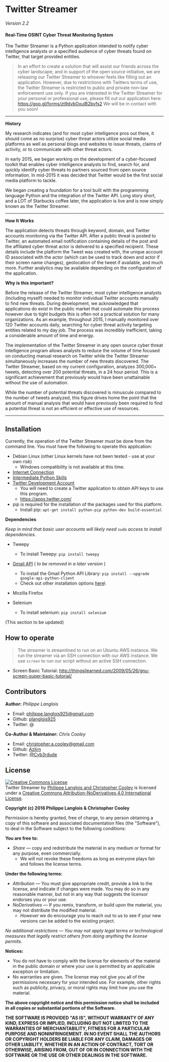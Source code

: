 Twitter Streamer
================
_Version 2.2_



#### Real-Time OSINT Cyber Threat Monitoring System
The Twitter Streamer is a Python application intended to notify cyber intelligence analysts or a specified audience of cyber threats found on Twitter, that target provided entities.


>In an effort to create a solution that will assist our friends across the cyber landscape, and in support of the open source initiative, we are releasing our Twitter Streamer to whoever feels like filling out an application. However, due to restrictions with Twitters terms of use, the Twitter Streamer is restricted to public and private non-law enforcement use only.
> If you are interested in the Twitter Streamer for your personal or professional use, please fill out our application here: https://goo.gl/forms/zt9dvbOxulB2bvfs2
> We will be in contact with you soon!

---

**History**

My research indicates (and for most cyber intelligence pros out there, it should come as no surprise) cyber threat actors utilize social media platforms as well as personal blogs and websites to issue threats, claims of activity, or to communicate with other threat actors.

In early 2015, we began working on the development of a cyber-focused toolkit that enables cyber intelligence analysts to find, search for, and quickly identify cyber threats to partners sourced from open source information. In mid-2015 it was decided that Twitter would be the first social media platform to tackle.

We began creating a foundation for a tool built with the programming language Python and the integration of the Twitter API. Long story short, and a LOT of Starbucks coffee later, the application is live and is now simply known as the Twitter Streamer. 

---

**How It Works**

The application detects threats through keyword, domain, and Twitter accounts monitoring via the Twitter API. After a public threat is posted to Twitter, an automated email notification containing details of the post and the affiliated cyber threat actor is delivered to a specified recipient. These details include the platform the Tweet was created with, the unique account ID associated with the actor (which can be used to track down and actor if their screen name changes), geolocation of the tweet if available, and much more. Further analytics may be available depending on the configuration of the application.


**Why is this important?**

Before the release of the Twitter Streamer, most cyber intelligence analysts (including myself) needed to monitor individual Twitter accounts manually to find new threats. During development, we acknowledged that applications do exist in the public market that could automate this process however due to tight budgets this is often not a practical solution for many organizations. As an example, throughout 2015, I manually monitored over 120 Twitter accounts daily, searching for cyber threat activity targeting entities related to my day job. The process was incredibly inefficient, taking a considerable amount of time and energy.

The implementation of the Twitter Streamer in any open source cyber threat intelligence program allows analysts to reduce the volume of time focused on conducting manual research on Twitter while the Twitter Streamer simultaneously increases the number of new threats discovered. The Twitter Streamer, based on my current configuration, analyzes 300,000+ tweets, detecting over 200 potential threats, in a 24 hour period. This is a significant achievement that previously would have been unattainable without the use of automation.
 
While the number of potential threats discovered is minuscule compared to the number of tweets analyzed, this figure drives home the point that the amount of manual analysis that would have previously been required to find a potential threat is not an efficient or effective use of resources.
    
---

## Installation
Currently, the operation of the Twitter Streamer must be done from the command line.
You must have the following to operate this application:

* Debian Linux (other Linux kernels have not been tested - use at your own risk)
     * Windows compatibility is not available at this time. 
* [Internet Connection](http://www.speedtest.net/)
* [Intermediate Python Skills](https://www.codecademy.com/learn/python)
* [Twitter Development Account](https://dev.twitter.com/)
    * You will need to create a Twitter application to obtain API keys to use this program. 
    * https://apps.twitter.com/
* pip is required for the installation of the packages used for this platform. 
    * Install pip: `apt-get install python-pip python-dev build-essential`

**Dependencies**

_Keep in mind that basic user accounts will likely need `sudo` access to install dependencies._

* Tweepy
    * To install Tweepy:
    `pip install tweepy`
* [Gmail API](https://developers.google.com/gmail/api/quickstart/python) ( _to be removed in a later version_ )
     * To install the Gmail Python API Library:
     `pip install --upgrade google-api-python-client`
     * Check out other installation options [here](https://developers.google.com/api-client-library/python/start/installation)\
* Mozilla Firefox

* Selenium
    * To install selenium:
    `pip install selenium`


(This section to be updated)

## How to operate

>The streamer is streamlined to run on an Ubuntu AWS instance. We run the streamer via an SSH connection with our AWS instance.  We use `screen` to run our script without an active SSH connection. 

* Screen Basic Tutorial: http://thingsilearned.com/2009/05/26/gnu-screen-super-basic-tutorial/

## Contributors

**Author:** _Philippe Langlois_

* Email: philippe.langlois925@gmail.com
* Github: [planglois925](https://github.com/planglois925)
* Twitter: @

**Co-Author & Maintainer:** _Chris Cooley_

* Email: christopher.a.cooley@gmail.com
* Github: [Azlirn](https://github.com/Azlirn)
* Twitter: [@Cyb3rdude](https://twitter.com/cyb3rdude)

## License
<a rel="license" href="http://creativecommons.org/licenses/by-nd/4.0/"><img alt="Creative Commons License" style="border-width:0" src="https://i.creativecommons.org/l/by-nd/4.0/88x31.png" /></a><br /><span xmlns:dct="http://purl.org/dc/terms/" property="dct:title">Twitter Streamer</span> by <a xmlns:cc="http://creativecommons.org/ns#" href="https://github.com/Azlirn/Twitter-Streamer" property="cc:attributionName" rel="cc:attributionURL">Philippe Langlois and Christopher Cooley</a> is licensed under a <a rel="license" href="http://creativecommons.org/licenses/by-nd/4.0/">Creative Commons Attribution-NoDerivatives 4.0 International License</a>.

**Copyright (c) 2016 Philippe Langlois & Christopher Cooley**

Permission is hereby granted, free of charge, to any person obtaining a copy of this software and associated documentation files (the "Software"), to deal in the Software subject to the following conditions:

**You are free to:**

* _Share_ — copy and redistribute the material in any medium or format for any purpose, even commercially.
    * We will not revoke these freedoms as long as everyone plays fair and follows the license terms.

**Under the following terms:**

* _Attribution_ — You must give appropriate credit, provide a link to the license, and indicate if changes were made. You may do so in any reasonable manner, but not in any way that suggests the licensor endorses you or your use.
* _NoDerivatives_ — If you remix, transform, or build upon the material, you may not distribute the modified material.
    * _However_ we do encourage you to reach out to us to see if your new versions can be added to the existing project.
    
_No additional restrictions — You may not apply legal terms or technological measures that legally restrict others from doing anything the license permits._

**Notices:**

* You do not have to comply with the license for elements of the material in the public domain or where your use is permitted by an applicable exception or limitation.
* No warranties are given. The license may not give you all of the permissions necessary for your intended use. For example, other rights such as publicity, privacy, or moral rights may limit how you use the material.

**The above copyright notice and this permission notice shall be included in all copies or substantial portions of the Software.**

**THE SOFTWARE IS PROVIDED "AS IS", WITHOUT WARRANTY OF ANY KIND, EXPRESS OR IMPLIED, INCLUDING BUT NOT LIMITED TO THE WARRANTIES OF MERCHANTABILITY, FITNESS FOR A PARTICULAR PURPOSE AND NONINFRINGEMENT. IN NO EVENT SHALL THE AUTHORS OR COPYRIGHT HOLDERS BE LIABLE FOR ANY CLAIM, DAMAGES OR OTHER LIABILITY, WHETHER IN AN ACTION OF CONTRACT, TORT OR OTHERWISE, ARISING FROM, OUT OF OR IN CONNECTION WITH THE SOFTWARE OR THE USE OR OTHER DEALINGS IN THE SOFTWARE.**